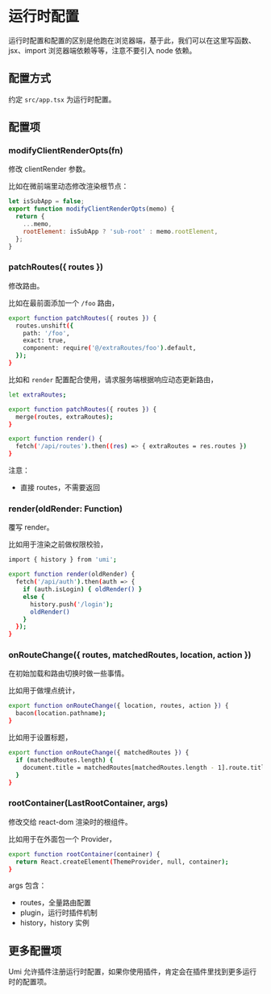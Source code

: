 # 运行时配置

运行时配置和配置的区别是他跑在浏览器端，基于此，我们可以在这里写函数、jsx、import 浏览器端依赖等等，注意不要引入 node 依赖。

## 配置方式

约定 `src/app.tsx`  为运行时配置。

## 配置项

### modifyClientRenderOpts(fn)

修改 clientRender 参数。

比如在微前端里动态修改渲染根节点：

```js
let isSubApp = false;
export function modifyClientRenderOpts(memo) {
  return {
    ...memo,
    rootElement: isSubApp ? 'sub-root' : memo.rootElement,    
  };
}
```

### patchRoutes({ routes })

修改路由。

比如在最前面添加一个 `/foo` 路由，

```bash
export function patchRoutes({ routes }) {
  routes.unshift({
    path: '/foo',
    exact: true,
    component: require('@/extraRoutes/foo').default,
  });
}
```

比如和 `render` 配置配合使用，请求服务端根据响应动态更新路由，

```bash
let extraRoutes;

export function patchRoutes({ routes }) {
  merge(routes, extraRoutes);
}

export function render() {
  fetch('/api/routes').then((res) => { extraRoutes = res.routes })
}
```

注意：

* 直接 routes，不需要返回

### render(oldRender: Function)

覆写 render。

比如用于渲染之前做权限校验，

```bash
import { history } from 'umi';

export function render(oldRender) {
  fetch('/api/auth').then(auth => {
    if (auth.isLogin) { oldRender() }
    else { 
      history.push('/login'); 
      oldRender()
    }
  });
}
```

### onRouteChange({ routes, matchedRoutes, location, action })

在初始加载和路由切换时做一些事情。

比如用于做埋点统计，

```bash
export function onRouteChange({ location, routes, action }) {
  bacon(location.pathname);
}
```

比如用于设置标题，

```bash
export function onRouteChange({ matchedRoutes }) {
  if (matchedRoutes.length) {
    document.title = matchedRoutes[matchedRoutes.length - 1].route.title || '';
  }
}
```

### rootContainer(LastRootContainer, args)

修改交给 react-dom 渲染时的根组件。

比如用于在外面包一个 Provider，

```bash
export function rootContainer(container) {
  return React.createElement(ThemeProvider, null, container);
}
```

args 包含：

* routes，全量路由配置
* plugin，运行时插件机制
* history，history 实例

## 更多配置项

Umi 允许插件注册运行时配置，如果你使用插件，肯定会在插件里找到更多运行时的配置项。
